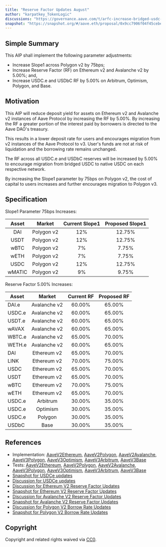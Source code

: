 ```yaml
---
title: "Reserve Factor Updates August"
author: "karpatkey_TokenLogic"
discussions: "https://governance.aave.com/t/arfc-increase-bridged-usdc-reserve-factor-across-all-deployments/17787"
snapshot: "https://snapshot.org/#/aave.eth/proposal/0x9cc7906f04f45cebeaa48a05ed281f49da00d89c4dd988a968272fa179f14d06"
---
```


## Simple Summary

This AIP shall implement the following parameter adjustments:

- Increase Slope1 across Polygon v2 by 75bps;
- Increase Reserve Factor (RF) on Ethereum v2 and Avalanche v2 by 5.00%; and,
- Increase USDC.e and USDbC RF by 5.00% on Arbitrum, Optimism, Polygon, and Base.

## Motivation

This AIP will reduce deposit yield for assets on Ethereum v2 and Avalanche v2 instances of Aave Protocol by increasing the RF by 5.00%. By increasing the RF a greater portion of the interest paid by borrowers is directed to the Aave DAO's treasury.

This results in a lower deposit rate for users and encourages migration from v2 instances of the Aave Protocol to v3. User's funds are not at risk of liquidation and the borrowing rate remains unchanged.

The RF across all USDC.e and USDbC reserves will be increased by 5.00% to encourage migration from bridged USDC to native USDC on each respective network.

By increasing the Slope1 parameter by 75bps on Polygon v2, the cost of capital to users increases and further encourages migration to Polygon v3.

## Specification

Slope1 Parameter 75bps Increases:

| Asset  |   Market   | Current Slope1 | Proposed Slope1 |
| :----: | :--------: | :------------: | :-------------: |
|  DAI   | Polygon v2 |      12%       |     12.75%      |
|  USDT  | Polygon v2 |      12%       |     12.75%      |
|  wBTC  | Polygon v2 |       7%       |      7.75%      |
|  wETH  | Polygon v2 |       7%       |      7.75%      |
|  USDC  | Polygon v2 |      12%       |     12.75%      |
| wMATIC | Polygon v2 |       9%       |      9.75%      |

Reserve Factor 5.00% Increases:

| Asset  |    Market    | Current RF | Proposed RF |
| ------ | :----------: | :--------: | :---------: |
| DAI.e  | Avalanche v2 |   60.00%   |   65.00%    |
| USDC.e | Avalanche v2 |   60.00%   |   65.00%    |
| USDT.e | Avalanche v2 |   60.00%   |   65.00%    |
| wAVAX  | Avalanche v2 |   60.00%   |   65.00%    |
| WBTC.e | Avalanche v2 |   65.00%   |   70.00%    |
| WETH.e | Avalanche v2 |   60.00%   |   65.00%    |
| DAI    | Ethereum v2  |   65.00%   |   70.00%    |
| LINK   | Ethereum v2  |   70.00%   |   75.00%    |
| USDC   | Ethereum v2  |   65.00%   |   70.00%    |
| USDT   | Ethereum v2  |   65.00%   |   70.00%    |
| wBTC   | Ethereum v2  |   70.00%   |   75.00%    |
| wETH   | Ethereum v2  |   65.00%   |   70.00%    |
| USDC.e |   Arbitrum   |   30.00%   |   35.00%    |
| USDC.e |   Optimism   |   30.00%   |   35.00%    |
| USDC.e |   Polygon    |   30.00%   |   35.00%    |
| USDbC  |     Base     |   30.00%   |   35.00%    |

## References

- Implementation: [AaveV2Ethereum](https://github.com/bgd-labs/aave-proposals-v3/blob/main/src/20240726_Multi_ReserveFactorUpdatesAugust/AaveV2Ethereum_ReserveFactorUpdatesAugust_20240726.sol), [AaveV2Polygon](https://github.com/bgd-labs/aave-proposals-v3/blob/main/src/20240726_Multi_ReserveFactorUpdatesAugust/AaveV2Polygon_ReserveFactorUpdatesAugust_20240726.sol), [AaveV2Avalanche](https://github.com/bgd-labs/aave-proposals-v3/blob/main/src/20240726_Multi_ReserveFactorUpdatesAugust/AaveV2Avalanche_ReserveFactorUpdatesAugust_20240726.sol), [AaveV3Polygon](https://github.com/bgd-labs/aave-proposals-v3/blob/main/src/20240726_Multi_ReserveFactorUpdatesAugust/AaveV3Polygon_ReserveFactorUpdatesAugust_20240726.sol), [AaveV3Optimism](https://github.com/bgd-labs/aave-proposals-v3/blob/main/src/20240726_Multi_ReserveFactorUpdatesAugust/AaveV3Optimism_ReserveFactorUpdatesAugust_20240726.sol), [AaveV3Arbitrum](https://github.com/bgd-labs/aave-proposals-v3/blob/main/src/20240726_Multi_ReserveFactorUpdatesAugust/AaveV3Arbitrum_ReserveFactorUpdatesAugust_20240726.sol), [AaveV3Base](https://github.com/bgd-labs/aave-proposals-v3/blob/main/src/20240726_Multi_ReserveFactorUpdatesAugust/AaveV3Base_ReserveFactorUpdatesAugust_20240726.sol)
- Tests: [AaveV2Ethereum](https://github.com/bgd-labs/aave-proposals-v3/blob/main/src/20240726_Multi_ReserveFactorUpdatesAugust/AaveV2Ethereum_ReserveFactorUpdatesAugust_20240726.t.sol), [AaveV2Polygon](https://github.com/bgd-labs/aave-proposals-v3/blob/main/src/20240726_Multi_ReserveFactorUpdatesAugust/AaveV2Polygon_ReserveFactorUpdatesAugust_20240726.t.sol), [AaveV2Avalanche](https://github.com/bgd-labs/aave-proposals-v3/blob/main/src/20240726_Multi_ReserveFactorUpdatesAugust/AaveV2Avalanche_ReserveFactorUpdatesAugust_20240726.t.sol), [AaveV3Polygon](https://github.com/bgd-labs/aave-proposals-v3/blob/main/src/20240726_Multi_ReserveFactorUpdatesAugust/AaveV3Polygon_ReserveFactorUpdatesAugust_20240726.t.sol), [AaveV3Optimism](https://github.com/bgd-labs/aave-proposals-v3/blob/main/src/20240726_Multi_ReserveFactorUpdatesAugust/AaveV3Optimism_ReserveFactorUpdatesAugust_20240726.t.sol), [AaveV3Arbitrum](https://github.com/bgd-labs/aave-proposals-v3/blob/main/src/20240726_Multi_ReserveFactorUpdatesAugust/AaveV3Arbitrum_ReserveFactorUpdatesAugust_20240726.t.sol), [AaveV3Base](https://github.com/bgd-labs/aave-proposals-v3/blob/main/src/20240726_Multi_ReserveFactorUpdatesAugust/AaveV3Base_ReserveFactorUpdatesAugust_20240726.t.sol)
- [Snapshot for USDCe updates](https://snapshot.org/#/aave.eth/proposal/0x9cc7906f04f45cebeaa48a05ed281f49da00d89c4dd988a968272fa179f14d06)
- [Discussion for USDCe updates](https://governance.aave.com/t/arfc-increase-bridged-usdc-reserve-factor-across-all-deployments/17787/6)
- [Discussion for Ethereum V2 Reserve Factor Updates](https://governance.aave.com/t/arfc-ethereum-v2-reserve-factor-adjustment/16764/15)
- [Snapshot for Ethereum V2 Reserve Factor Updates](https://snapshot.org/#/aave.eth/proposal/0x26a03c08359c340f63b78b0c3e96d37aa0adeda65814643b0886d4719048ea7e)
- [Discussion for Avalanche V2 Reserve Factor Updates](https://governance.aave.com/t/arfc-avalanche-v2-reserve-factor-adjustment/17040/10)
- [Snapshot for Avalanche V2 Reserve Factor Updates](https://snapshot.org/#/aave.eth/proposal/0x770ff4e02634c77aaa09952345551168920f7878b32ab03fcef92763a5fb70ab)
- [Discussion for Polygon V2 Borrow Rate Updates](https://governance.aave.com/t/arfc-polygon-v2-borrow-rate-adjustments/17252/10)
- [Snapshot for Polygon V2 Borrow Rate Updates](https://snapshot.org/#/aave.eth/proposal/0x95643085ee16eb0eaa4110a9f0ea8223009f9521e596e1a958303705a5001363)

## Copyright

Copyright and related rights waived via [CC0](https://creativecommons.org/publicdomain/zero/1.0/).
